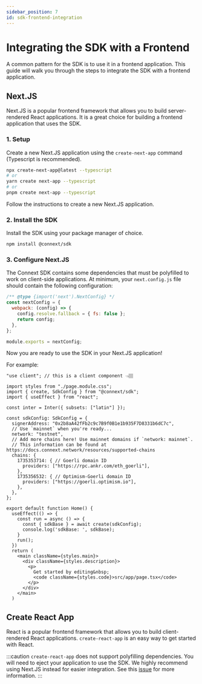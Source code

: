 ```yaml
---
sidebar_position: 7
id: sdk-frontend-integration
---
```


# Integrating the SDK with a Frontend

A common pattern for the SDK is to use it in a frontend application. This guide will walk you through the steps to integrate the SDK with a frontend application.

## Next.JS

Next.JS is a popular frontend framework that allows you to build server-rendered React applications. It is a great choice for building a frontend application that uses the SDK.

### 1. Setup

Create a new Next.JS application using the `create-next-app` command (Typescript is recommended).

```bash
npx create-next-app@latest --typescript
# or
yarn create next-app --typescript
# or
pnpm create next-app --typescript
```

Follow the instructions to create a new Next.JS application.

### 2. Install the SDK

Install the SDK using your package manager of choice.

```bash npm2yarn
npm install @connext/sdk
```

### 3. Configure Next.JS

The Connext SDK contains some dependencies that must be polyfilled to work on client-side applications. At minimum, your `next.config.js` file should contain the following configuration:

```js title="next.config.js"
/** @type {import('next').NextConfig} */
const nextConfig = {
  webpack: (config) => {
    config.resolve.fallback = { fs: false };
    return config;
  },
};

module.exports = nextConfig;
```

Now you are ready to use the SDK in your Next.JS application!

For example:

```tsx title="pages/index.tsx"
"use client"; // this is a client component 👈🏽

import styles from "./page.module.css";
import { create, SdkConfig } from "@connext/sdk";
import { useEffect } from "react";

const inter = Inter({ subsets: ["latin"] });

const sdkConfig: SdkConfig = {
  signerAddress: "0x2b8aA42fFb2c9c7B9f0B1e1b935F7D8331b6dC7c",
  // Use `mainnet` when you're ready...
  network: "testnet",
  // Add more chains here! Use mainnet domains if `network: mainnet`.
  // This information can be found at https://docs.connext.network/resources/supported-chains
  chains: {
    1735353714: { // Goerli domain ID
      providers: ["https://rpc.ankr.com/eth_goerli"],
    },
    1735356532: { // Optimism-Goerli domain ID
      providers: ["https://goerli.optimism.io"],
    },
  },
};

export default function Home() {
  useEffect(() => {
    const run = async () => {
      const { sdkBase } = await create(sdkConfig);
      console.log('sdkBase: ', sdkBase);
    }
    run();
  })
  return (
    <main className={styles.main}>
      <div className={styles.description}>
        <p>
          Get started by editing&nbsp;
          <code className={styles.code}>src/app/page.tsx</code>
        </p>
      </div>
    </main>
  )
```

## Create React App

React is a popular frontend framework that allows you to build client-rendered React applications. `create-react-app` is an easy way to get started with React.

:::caution
`create-react-app` does not support polyfilling dependencies. You will need to eject your application to use the SDK. We highly recommend using Next.JS instead for easier integration. See this [issue](https://stackoverflow.com/questions/70591567/module-not-found-error-cant-resolve-fs-in-react) for more information.
:::